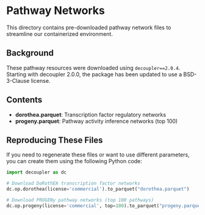 # Pathway Networks

This directory contains pre-downloaded pathway network files to streamline our containerized environment.

## Background

These pathway resources were downloaded using `decoupler==2.0.4`. Starting with decoupler 2.0.0, the package has been updated to use a BSD-3-Clause license.

## Contents

- **dorothea.parquet**: Transcription factor regulatory networks
- **progeny.parquet**: Pathway activity inference networks (top 100)

## Reproducing These Files

If you need to regenerate these files or want to use different parameters, you can create them using the following Python code:

```python
import decoupler as dc

# Download DoRothEA transcription factor networks
dc.op.dorothea(license='commercial').to_parquet("dorothea.parquet")

# Download PROGENy pathway networks (top 100 pathways)
dc.op.progeny(license='commercial', top=100).to_parquet("progeny.parquet")
```